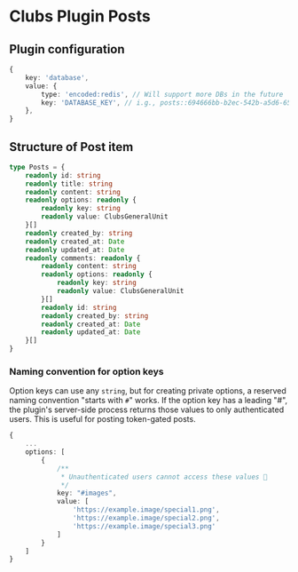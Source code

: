 # Clubs Plugin Posts

## Plugin configuration

```ts
{
	key: 'database',
	value: {
		type: 'encoded:redis', // Will support more DBs in the future
		key: 'DATABASE_KEY', // i.g., posts::694666bb-b2ec-542b-a5d6-65b470e5c494
	},
}
```

## Structure of Post item

```ts
type Posts = {
	readonly id: string
	readonly title: string
	readonly content: string
	readonly options: readonly {
		readonly key: string
		readonly value: ClubsGeneralUnit
	}[]
	readonly created_by: string
	readonly created_at: Date
	readonly updated_at: Date
	readonly comments: readonly {
		readonly content: string
		readonly options: readonly {
			readonly key: string
			readonly value: ClubsGeneralUnit
		}[]
		readonly id: string
		readonly created_by: string
		readonly created_at: Date
		readonly updated_at: Date
	}[]
}
```

### Naming convention for option keys

Option keys can use any `string`, but for creating private options, a reserved naming convention "starts with `#`" works. If the option key has a leading "#", the plugin's server-side process returns those values to only authenticated users. This is useful for posting token-gated posts.

```ts
{
	...
	options: [
		{
			/**
			 * Unauthenticated users cannot access these values 🤫
			 */
			key: "#images",
			value: [
				'https://example.image/special1.png',
				'https://example.image/special2.png',
				'https://example.image/special3.png'
			]
		}
	]
}
```
